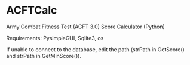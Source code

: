 # ACFTCalc
Army Combat Fitness Test (ACFT 3.0) Score Calculator (Python)

Requirements: PysimpleGUI, Sqlite3, os

If unable to connect to the database, edit the path (strPath in GetScore() and strPath in GetMinScore()).
